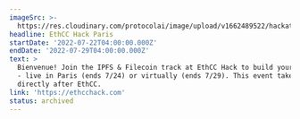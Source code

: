 ```yaml
---
imageSrc: >-
  https://res.cloudinary.com/protocolai/image/upload/v1662489522/hackathons/ethcchack_sube8z.png
headline: EthCC Hack Paris
startDate: '2022-07-22T04:00:00.000Z'
endDate: '2022-07-29T04:00:00.000Z'
text: >
  Bienvenue! Join the IPFS & Filecoin track at EthCC Hack to build your project
  - live in Paris (ends 7/24) or virtually (ends 7/29). This event takes place
  directly after EthCC.
link: 'https://ethcchack.com'
status: archived
---
```


